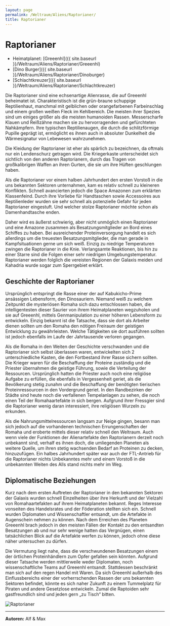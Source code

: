```yaml
---
layout: page
permalink: /Weltraum/Aliens/Raptorianer/
title: Raptorianer
---
```



# Raptorianer


- Heimatplanet: [Greeenhl]({{ site.baseurl }}/Weltraum/Aliens/Raptorianer/Greeenhl)
- [Dino Burger]({{ site.baseurl }}/Weltraum/Aliens/Raptorianer/Dinoburger)
- [Schlachtkreuzer]({{ site.baseurl }}/Weltraum/Aliens/Raptorianer/Schlachtkreuzer)

Die Raptorianer sind eine echsenartige Alienrasse, die auf Greeenhl beheimatet ist. Charakteristisch ist die grün-braune schuppige Reptilienhaut, manchmal mit gelblichen oder orangefarbenen Farbeinschlag und einem großen weißen Fleck im Kehlbereich. Die meisten ihrer Spezies sind um einiges größer als die meisten humanoiden Rassen. Messerscharfe Klauen und Reißzähne machen sie zu hervorragenden und gefürchteten Nahkämpfern. Ihre typischen Reptilienaugen, die durch die schlitzförmige Pupille geprägt ist, ermöglicht es ihnen auch in absoluter Dunkelheit die Wärmesignatur von Lebewesen wahrzunehmen.

Die Kleidung der Raptorianer ist eher als spärlich zu bezeichnen, da oftmals nur ein Lendenschurz getragen wird. Die Kriegerkaste unterscheidet sich sichtlich von den anderen Raptorianern, durch das Tragen von großkalibrigen Waffen an ihren Gurten, die sie um ihre Hüften geschlungen haben.

Als die Raptorianer vor einem halben Jahrhundert den ersten Vorstoß in die uns bekannten Sektoren unternahmen, kam es relativ schnell zu kleineren Konflikten. Schnell avancierten jedoch die Space Amazonen zum erklärten Klassenfeind. Durch ihre Vorliebe für Handtaschen sowie Accessoires aus Reptilienleder wurden sie sehr schnell als potenzielle Gefahr für jeden Raptorianer eingestuft. Und welcher stolze Raptorianer möchte schon als Damenhandtasche enden.

Daher wird es äußerst schwierig, aber nicht unmöglich einen Raptorianer und eine Amazone zusammen als Besatzungsmitglieder an Bord eines Schiffes zu haben. Bei ausreichender Proteinversorgung handelt es sich allerdings um die treuesten Besatzungsmitglieder, die man gerade in Kampfsituationen gerne um sich weiß. Einzig zu niedrige Temperaturen zwingen die Raptorianer in die Knie. Verlangsamte Reaktionen, bis hin zu einer Starre sind die Folgen einer sehr niedrigen Umgebungstemperatur. Raptorianer werden folglich die vereisten Regionen der Galaxis meiden und Kahadria wurde sogar zum Sperrgebiet erklärt.

## Geschichte der Raptorianer

Ursprünglich entspringt die Rasse einer der auf Kabukicho-Prime ansässigen Lebensform, den Dinosauriern. Niemand weiß zu welchem Zeitpunkt die mysteriösen Romaha sich dazu entschlossen haben, die intelligentesten dieser Saurier von ihrem Heimatplaneten wegzuholen und sie auf Greeenhl, mittels Genmanipulation zu einer höheren Lebensform zu entwickeln. Einzig bekannt ist die Tatsache, dass sie dort als Arbeiter dienen sollten um den Romaha den nötigen Freiraum der geistigen Entwicklung zu gewährleisten. Welche Tätigkeiten sie dort ausführen sollten ist jedoch ebenfalls im Laufe der Jahrtausende verloren gegangen.

Als die Romaha in den Weiten der Geschichte verschwanden und die Raptorianer sich selbst überlassen waren, entwickelten sich 2 unterschiedliche Kasten, die den Fortbestand ihrer Rasse sichern sollten. Die Krieger waren für die Beschaffung der Proteine zuständig und die Priester übernahmen die geistige Führung, sowie die Verteilung der Ressourcen. Ursprünglich hatten die Priester auch noch eine religiöse Aufgabe zu erfüllen, die ebenfalls in Vergessenheit geriet, als die Bevölkerung stetig zunahm und die Beschaffung der benötigten tierischen Proteinressourcen in den Vordergrund geriet. In den Randbezirken der Städte sind heute noch die verfallenen Tempelanlagen zu sehen, die noch einen Teil der Romahaartefakte in sich bergen. Aufgrund ihrer Fressgier sind die Raptorianer wenig daran interessiert, ihre religiösen Wurzeln zu erkunden.

Als die Nahrungsmittelressourcen langsam zur Neige gingen, besann man sich jedoch auf die vorhandenen technischen Errungenschaften der Romaha und eroberte mittels dieser relativ schnell den Weltraum. Auch wenn viele der Funktionen der Alienartefakte den Raptorianern derzeit noch unbekannt sind, verhalf es ihnen doch, die umliegenden Planeten als weitere Quelle, um ihren stetig wachsenden Bedarf an Proteinen zu decken, hinzuzufügen. Ein halbes Jahrhundert später war auch der FTL-Antrieb für die Raptorianer nichts Unbekanntes mehr und einem Vorstoß in die unbekannten Weiten des Alls stand nichts mehr im Weg.

## Diplomatische Beziehungen

Kurz nach dem ersten Auftreten der Raptorianer in den bekannten Sektoren der Galaxis wurden schnell Einzelheiten über ihre Herkunft und der Vielzahl von Romahaartefakten auf ihrem Heimatplaneten bekannt. Reges Interesse vonseiten des Handelsrates und der Föderation stellten sich ein. Schnell wurden Diplomaten und Wissenschaftler entsandt, um die Artefakte in Augenschein nehmen zu können. Nach dem Erreichen des Planeten Greeenhl brach jedoch in den meisten Fällen der Kontakt zu den entsandten Besatzungen ab und nur sehr wenige hatten das Vergnügen, einen tatsächlichen Blick auf die Artefakte werfen zu können, jedoch ohne diese näher untersuchen zu dürfen.

Die Vermutung liegt nahe, dass die verschwundenen Besatzungen einem der örtlichen Proteinhändlern zum Opfer gefallen sein könnten. Aufgrund dieser Tatsache werden mittlerweile weder Diplomaten, noch wissenschaftliche Teams auf Greeenhl entsandt. Stattdessen beschränkt man sich auf den regen Handel mit Waren. Da sich Greeenhl außerhalb des Einflussbereichs einer der vorherrschenden Rassen der uns bekannten Sektoren befindet, könnte es sich naher Zukunft zu einem Tummelplatz für Piraten und andere Gesetzlose entwickeln. Zumal die Raptoiden sehr gastfreundlich sind und jeden gern „zu Tisch“ bitten.


<aside><img alt="Raptorianer" src="{{ site.baseurl }}/assets/pics/spacepirates/gallery/sp/nrm/raptorianer.png" /></aside>

***

**Autoren:** Alf &amp; Max



